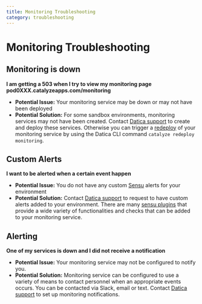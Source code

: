 ```yaml
---
title: Monitoring Troubleshooting
category: troubleshooting
---
```


# Monitoring Troubleshooting

## Monitoring is down

**I am getting a 503 when I try to view my monitoring page pod0XXX.catalyzeapps.com/monitoring**

- **Potential Issue:** Your monitoring service may be down or may not have been deployed
- **Potential Solution:** For some sandbox environments, monitoring services may not have been created. Contact [Datica support](https://resources.datica.com/compliant-cloud/articles/contact/) to create and deploy these services.  Otherwise you can trigger a [redeploy](https://resources.datica.com/paas/paas-cli-reference/redeploy/#redeploy) of your monitoring service by using the Datica CLI command `catalyze redeploy monitoring`.

## Custom Alerts

**I want to be alerted when a certain event happen**

- **Potential Issue:** You do not have any custom [Sensu](https://sensuapp.org/) alerts for your environment  
- **Potential Solution:** Contact [Datica support](https://resources.datica.com/compliant-cloud/articles/contact/) to request to have custom alerts added to your environment. There are many [sensu plugins](https://sensuapp.org/plugins) that provide a wide variety of functionalities and checks that can be added to your monitoring service.

## Alerting

**One of my services is down and I did not receive a notification**

- **Potential Issue:** Your monitoring service may not be configured to notify you.
- **Potential Solution:** Monitoring service can be configured to use a variety of means to contact personnel when an appropriate events occurs. You can be contacted via Slack, email or text. Contact [Datica support](https://resources.datica.com/compliant-cloud/articles/contact/) to set up monitoring notifications.